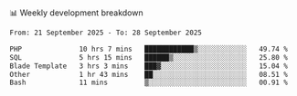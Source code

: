 📊 Weekly development breakdown
<!--START_SECTION:waka-->

```txt
From: 21 September 2025 - To: 28 September 2025

PHP              10 hrs 7 mins   ████████████▒░░░░░░░░░░░░   49.74 %
SQL              5 hrs 15 mins   ██████▒░░░░░░░░░░░░░░░░░░   25.80 %
Blade Template   3 hrs 3 mins    ███▓░░░░░░░░░░░░░░░░░░░░░   15.04 %
Other            1 hr 43 mins    ██░░░░░░░░░░░░░░░░░░░░░░░   08.51 %
Bash             11 mins         ▒░░░░░░░░░░░░░░░░░░░░░░░░   00.91 %
```

<!--END_SECTION:waka-->
